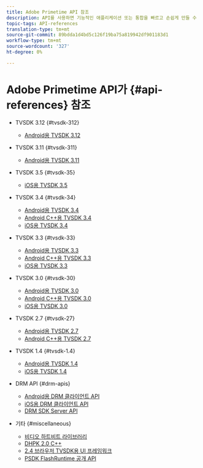 ```yaml
---
title: Adobe Primetime API 참조
description: API를 사용하면 기능적인 애플리케이션 또는 통합을 빠르고 손쉽게 만들 수 있습니다.
topic-tags: API-references
translation-type: tm+mt
source-git-commit: 89bdda1d4bd5c126f19ba75a819942df901183d1
workflow-type: tm+mt
source-wordcount: '327'
ht-degree: 0%

---
```



# Adobe Primetime API가 {#api-references} 참조

+ TVSDK 3.12 {#tvsdk-312}
   + [Android용 TVSDK 3.12](https://help.adobe.com/en_US/primetime/api/psdk/javadoc3.12/index.html)

+ TVSDK 3.11 {#tvsdk-311}
   + [Android용 TVSDK 3.11](https://help.adobe.com/en_US/primetime/api/psdk/javadoc3.11/index.html)

+ TVSDK 3.5 {#tvsdk-35}
   + [iOS용 TVSDK 3.5](https://help.adobe.com/en_US/primetime/api/psdk/appledoc_v35/index.html)

+ TVSDK 3.4 {#tvsdk-34}
   + [Android용 TVSDK 3.4](https://help.adobe.com/en_US/primetime/api/psdk/javadoc3.4/index.html)
   + [Android C++용 TVSDK 3.4](https://help.adobe.com/en_US/primetime/api/psdk/cpp_3.4/namespaces.html)
   + [iOS용 TVSDK 3.4](https://help.adobe.com/en_US/primetime/api/psdk/appledoc_v34/index.html)

+ TVSDK 3.3 {#tvsdk-33}
   + [Android용 TVSDK 3.3](https://help.adobe.com/en_US/primetime/api/psdk/javadoc3.3/index.html)
   + [Android C++용 TVSDK 3.3](https://help.adobe.com/en_US/primetime/api/psdk/cpp_3.3/namespaces.html)
   + [iOS용 TVSDK 3.3](https://help.adobe.com/en_US/primetime/api/psdk/appledoc_v33/index.html)

+ TVSDK 3.0 {#tvsdk-30}
   + [Android용 TVSDK 3.0](https://help.adobe.com/en_US/primetime/api/psdk/javadoc3.0/index.html)
   + [Android C++용 TVSDK 3.0](https://help.adobe.com/en_US/primetime/api/psdk/cpp_3.0/namespaces.html)
   + [iOS용 TVSDK 3.0](https://help.adobe.com/en_US/primetime/api/psdk/appledoc_3/index.html)

+ TVSDK 2.7 {#tvsdk-27}
   + [Android용 TVSDK 2.7](https://help.adobe.com/en_US/primetime/api/psdk/javadoc_2.7/index.html)
   + [Android C++용 TVSDK 2.7](https://help.adobe.com/en_US/primetime/api/psdk/cpp/namespaces.html)

+ TVSDK 1.4 {#tvsdk-1.4}
   + [Android용 TVSDK 1.4](https://help.adobe.com/en_US/primetime/api/psdk/javadoc/index.html)
   + [iOS용 TVSDK 1.4](https://help.adobe.com/en_US/primetime/api/psdk/appledoc/index.html)

+ DRM API {#drm-apis}
   + [Android용 DRM 클라이언트 API](https://help.adobe.com/en_US/primetime/api/drm-apis/client/android/index.html)
   + [iOS용 DRM 클라이언트 API](https://help.adobe.com/en_US/primetime/api/drm-apis/client/ios/index.html)
   + [DRM SDK Server API](https://help.adobe.com/en_US/primetime/api/drm-apis/server/javadocs-flashaccess-pro/)

+ 기타 {#miscellaneous}
   + [비디오 하트비트 라이브러리](https://help.adobe.com/en_US/primetime/api/psdk/vhl_tvsdk_ios/index.html)
   + [DHPK 2.0 C++](https://help.adobe.com/en_US/primetime/api/psdk/psdk_doxygen/index.html)
   + [2.4 브라우저 TVSDK용 UI 프레임워크](https://help.adobe.com/en_US/primetime/api/psdk/btvsdk-ui-framework/index.html)
   + [PSDK FlashRuntime 공개 API](https://help.adobe.com/en_US/primetime/api/psdk/asdoc-dhls/)
